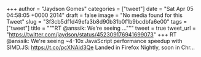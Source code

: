 
+++
author = "Jaydson Gomes"
categories = ["tweet"]
date = "Sat Apr 05 04:58:05 +0000 2014"
draft = false
image = "No media found for this Tweet"
slug = "3f3cb5df1d49efa3b8d90b31b0f1b9bcdbfa6e00"
tags = ["tweet"]
title = """RT @anssik: We're seeing ..."""
tweet = true
tweet_url = "https://twitter.com/jaydson/status/452309176941699073"
+++
RT @anssik: We're seeing ~4-10x JavaScript performance speedup with SIMD.JS: https://t.co/pcXNAid3Qe Landed in Firefox Nightly, soon in Chr…
